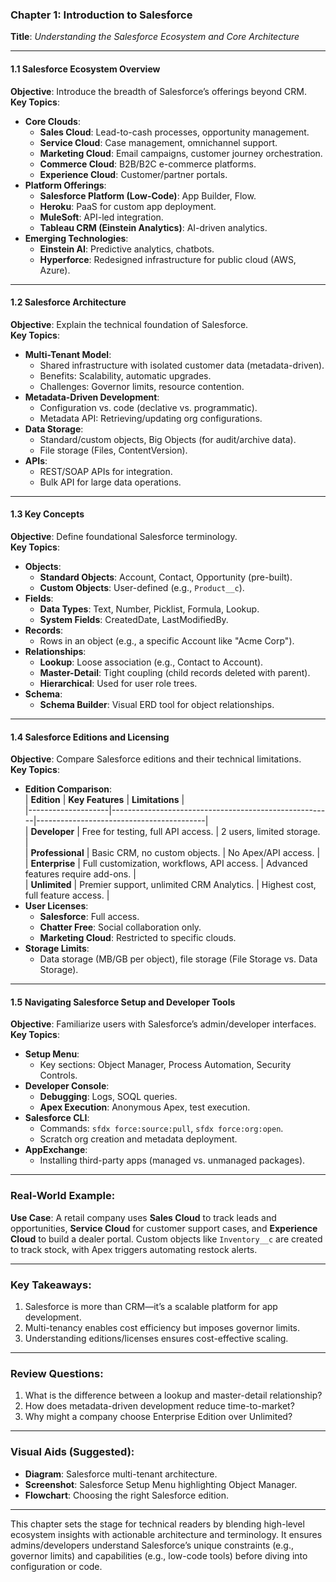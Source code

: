 ### **Chapter 1: Introduction to Salesforce**  
**Title**: *Understanding the Salesforce Ecosystem and Core Architecture*  

---

#### **1.1 Salesforce Ecosystem Overview**  
**Objective**: Introduce the breadth of Salesforce’s offerings beyond CRM.  
**Key Topics**:  
- **Core Clouds**:  
  - **Sales Cloud**: Lead-to-cash processes, opportunity management.  
  - **Service Cloud**: Case management, omnichannel support.  
  - **Marketing Cloud**: Email campaigns, customer journey orchestration.  
  - **Commerce Cloud**: B2B/B2C e-commerce platforms.  
  - **Experience Cloud**: Customer/partner portals.  
- **Platform Offerings**:  
  - **Salesforce Platform (Low-Code)**: App Builder, Flow.  
  - **Heroku**: PaaS for custom app deployment.  
  - **MuleSoft**: API-led integration.  
  - **Tableau CRM (Einstein Analytics)**: AI-driven analytics.  
- **Emerging Technologies**:  
  - **Einstein AI**: Predictive analytics, chatbots.  
  - **Hyperforce**: Redesigned infrastructure for public cloud (AWS, Azure).  

---

#### **1.2 Salesforce Architecture**  
**Objective**: Explain the technical foundation of Salesforce.  
**Key Topics**:  
- **Multi-Tenant Model**:  
  - Shared infrastructure with isolated customer data (metadata-driven).  
  - Benefits: Scalability, automatic upgrades.  
  - Challenges: Governor limits, resource contention.  
- **Metadata-Driven Development**:  
  - Configuration vs. code (declative vs. programmatic).  
  - Metadata API: Retrieving/updating org configurations.  
- **Data Storage**:  
  - Standard/custom objects, Big Objects (for audit/archive data).  
  - File storage (Files, ContentVersion).  
- **APIs**:  
  - REST/SOAP APIs for integration.  
  - Bulk API for large data operations.  

---

#### **1.3 Key Concepts**  
**Objective**: Define foundational Salesforce terminology.  
**Key Topics**:  
- **Objects**:  
  - **Standard Objects**: Account, Contact, Opportunity (pre-built).  
  - **Custom Objects**: User-defined (e.g., `Product__c`).  
- **Fields**:  
  - **Data Types**: Text, Number, Picklist, Formula, Lookup.  
  - **System Fields**: CreatedDate, LastModifiedBy.  
- **Records**:  
  - Rows in an object (e.g., a specific Account like "Acme Corp").  
- **Relationships**:  
  - **Lookup**: Loose association (e.g., Contact to Account).  
  - **Master-Detail**: Tight coupling (child records deleted with parent).  
  - **Hierarchical**: Used for user role trees.  
- **Schema**:  
  - **Schema Builder**: Visual ERD tool for object relationships.  

---

#### **1.4 Salesforce Editions and Licensing**  
**Objective**: Compare Salesforce editions and their technical limitations.  
**Key Topics**:  
- **Edition Comparison**:  
  | **Edition**       | **Key Features**                                      | **Limitations**                          |  
  |--------------------|-------------------------------------------------------|------------------------------------------|  
  | **Developer**      | Free for testing, full API access.                    | 2 users, limited storage.                |  
  | **Professional**   | Basic CRM, no custom objects.                         | No Apex/API access.                      |  
  | **Enterprise**     | Full customization, workflows, API access.            | Advanced features require add-ons.       |  
  | **Unlimited**      | Premier support, unlimited CRM Analytics.             | Highest cost, full feature access.       |  
- **User Licenses**:  
  - **Salesforce**: Full access.  
  - **Chatter Free**: Social collaboration only.  
  - **Marketing Cloud**: Restricted to specific clouds.  
- **Storage Limits**:  
  - Data storage (MB/GB per object), file storage (File Storage vs. Data Storage).  

---

#### **1.5 Navigating Salesforce Setup and Developer Tools**  
**Objective**: Familiarize users with Salesforce’s admin/developer interfaces.  
**Key Topics**:  
- **Setup Menu**:  
  - Key sections: Object Manager, Process Automation, Security Controls.  
- **Developer Console**:  
  - **Debugging**: Logs, SOQL queries.  
  - **Apex Execution**: Anonymous Apex, test execution.  
- **Salesforce CLI**:  
  - Commands: `sfdx force:source:pull`, `sfdx force:org:open`.  
  - Scratch org creation and metadata deployment.  
- **AppExchange**:  
  - Installing third-party apps (managed vs. unmanaged packages).  

---

### **Real-World Example**:  
**Use Case**: A retail company uses **Sales Cloud** to track leads and opportunities, **Service Cloud** for customer support cases, and **Experience Cloud** to build a dealer portal. Custom objects like `Inventory__c` are created to track stock, with Apex triggers automating restock alerts.  

---

### **Key Takeaways**:  
1. Salesforce is more than CRM—it’s a scalable platform for app development.  
2. Multi-tenancy enables cost efficiency but imposes governor limits.  
3. Understanding editions/licenses ensures cost-effective scaling.  

---

### **Review Questions**:  
1. What is the difference between a lookup and master-detail relationship?  
2. How does metadata-driven development reduce time-to-market?  
3. Why might a company choose Enterprise Edition over Unlimited?  

---

### **Visual Aids (Suggested)**:  
- **Diagram**: Salesforce multi-tenant architecture.  
- **Screenshot**: Salesforce Setup Menu highlighting Object Manager.  
- **Flowchart**: Choosing the right Salesforce edition.  

---

This chapter sets the stage for technical readers by blending high-level ecosystem insights with actionable architecture and terminology. It ensures admins/developers understand Salesforce’s unique constraints (e.g., governor limits) and capabilities (e.g., low-code tools) before diving into configuration or code.
